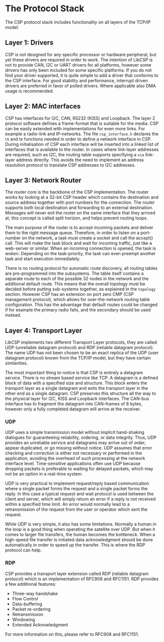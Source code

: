 # The Protocol Stack

The CSP protocol stack includes functionality on all layers of the
TCP/IP model:

## Layer 1: Drivers

CSP is not designed for any specific processor or hardware peripheral,
but yet these drivers are required in order to work. The intention of
LibCSP is not to provide CAN, I2C or UART drivers for all platforms,
however some drivers has only been included for some specific platforms.
If you do not find your driver supported, it is quite simple to add a
driver that conforms to the CSP interface. For good stability and
performance, interrupt driven drivers are preferred in favor of polled
drivers. Where applicable also DMA usage is recommended.

## Layer 2: MAC interfaces

CSP has interfaces for I2C, CAN, RS232 (KISS) and Loopback. The layer 2
protocol software defines a frame-format that is suitable for the media.
CSP can be easily extended with implementations for even more links. For
example a radio-link and IP-networks. The file
`csp_interface.h` declares the rx and tx
functions needed in order to define a network interface in CSP. During
initialisation of CSP each interface will be inserted into a linked list
of interfaces that is available to the router. In cases where link-layer
addresses are required, such as I2C, the routing table supports
specifying a `via` link-layer address
directly. This avoids the need to implement an address resolution
protocol to translate CSP addresses to I2C addresses.

## Layer 3: Network Router

The router core is the backbone of the CSP implementation. The router
works by looking at a 32-bit CSP header which contains the destination
and source address together with port numbers for the connection. The
router supports both local destination and forwarding to an external
destination. Messages will never exit the router on the same interface
that they arrived at, this concept is called split horizon, and helps
prevent routing loops.

The main purpose of the router is to accept incoming packets and deliver
them to the right message queue. Therefore, in order to listen on a
port-number on the network, a task must create a socket and call the
accept() call. This will make the task block and wait for incoming
traffic, just like a web-server or similar. When an incoming connection
is opened, the task is woken. Depending on the task-priority, the task
can even preempt another task and start execution immediately.

There is no routing protocol for automatic route discovery, all routing
tables are pre-programmed into the subsystems. The table itself contains
a separate route to each of the possible 32 nodes in the network and the
additional default route. This means that the overall topology must be
decided before putting sub-systems together, as explained in the
`topology` section. However CSP has an extension on port zero CMP (CSP
management protocol), which allows for over-the-network routing table
configuration. This has the advantage that default routes could be
changed if for example the primary radio fails, and the secondary should
be used instead.

## Layer 4: Transport Layer

LibCSP implements two different Transport Layer protocols, they are
called UDP (unreliable datagram protocol) and RDP (reliable datagram
protocol). The name UDP has not been chosen to be an exact replica of
the UDP (user datagram protocol) known from the TCP/IP model, but they
have certain similarities.

The most important thing to notice is that CSP is entirely a datagram
service. There is no stream based service like TCP. A datagram is a
defined block of data with a specified size and structure. This block
enters the transport layer as a single datagram and exits the transport
layer in the other end as a single datagram. CSP preserves this
structure all the way to the physical layer for I2C, KISS and Loopback
interfaces. The CAN-bus interface has to fragment the datagram into
CAN-frames of 8 bytes, however only a fully completed datagram will
arrive at the receiver.

### UDP

UDP uses a simple transmission model without implicit hand-shaking
dialogues for guaranteeing reliability, ordering, or data integrity.
Thus, UDP provides an unreliable service and datagrams may arrive out of
order, appear duplicated, or go missing without notice. UDP assumes that
error checking and correction is either not necessary or performed in
the application, avoiding the overhead of such processing at the network
interface level. Time-sensitive applications often use UDP because
dropping packets is preferable to waiting for delayed packets, which may
not be an option in a real-time system.

UDP is very practical to implement request/reply based communication
where a single packet forms the request and a single packet forms the
reply. In this case a typical request and wait protocol is used between
the client and server, which will simply return an error if a reply is
not received within a specified time limit. An error would normally lead
to a retransmission of the request from the user or operator which sent
the request.

While UDP is very simple, it also has some limitations. Normally a human
in the loop is a good thing when operating the satellite over UDP. But
when it comes to larger file transfers, the human becomes the
bottleneck. When a high-speed file transfer is initiated data
acknowledgment should be done automatically in order to speed up the
transfer. This is where the RDP protocol can help.

### RDP

CSP provides a transport layer extension called RDP (reliable datagram
protocol) which is an implementation of RFC908 and RFC1151. RDP provides
a few additional features:

  - Three-way handshake
  - Flow Control
  - Data-buffering
  - Packet re-ordering
  - Retransmission
  - Windowing
  - Extended Acknowledgment

For more information on this, please refer to RFC908 and RFC1151.
